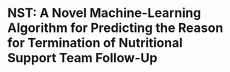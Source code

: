 # NST: A Novel Machine-Learning Algorithm for Predicting the Reason for Termination of Nutritional Support Team Follow-Up

